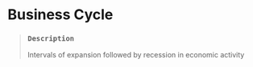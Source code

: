 # Business Cycle

> ### `Description`
>
> Intervals of expansion followed by recession in economic activity
